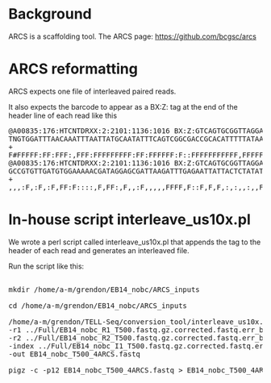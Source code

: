 # Background

ARCS is a scaffolding tool. The ARCS page: https://github.com/bcgsc/arcs

# ARCS reformatting

ARCS expects one file of interleaved paired reads. 

It also expects the barcode to appear as a BX:Z: tag at the end of the header line of each read like this

<pre>
@A00835:176:HTCNTDRXX:2:2101:1136:1016 BX:Z:GTCAGTGCGGTTAGGATA
TNGTGGATTTAACAAATTTAATTATGCAATATTTCAGTCGGCGACCGCACATTTTTATAAAATAAAGAGATTGCAATTGAGAAGATGGCAAAGGGGAAAGGGAAGAAGTAAATGTGTCGAAAGAATGGGCGGAATTTAAATAAAATGTAA
+
F#FFFFF:FF:FFF:,FFF:FFFFFFFFF:FF:FFFFFF:F::FFFFFFFFFFF,FFFFFF:,:FF::F:,FF,FFFFFF,:FFFF:F:::,,F:FF,,:,FF,,:::F,,,:,F,,,F,,FF,::F,:,,,,,,,F:,,F,,:,F,::,
@A00835:176:HTCNTDRXX:2:2101:1136:1016 BX:Z:GTCAGTGCGGTTAGGATA
GCCGTGTTGATGTGGAAAAACGATAGGAGCGATTAAGATTTGAGAATTATTACTCTATATTATTTTTTATTTAAATTCGTTGGATTATTTCGTGTTTTTTTTTTGATAACTTTGAAATTTGGAATAGTATAAAATGAACTCTATTATTTG
+
,,,:F,:F,:F,FF:F::::,F,FF:,F,,:F,,,,,FFFF,F::F,F,F,:,:,,:,,FF:,,FF:,,:,F:,,F,,,:,,,,FF,,F,,:F,,,,F,F,,FF,,:,,,:,,,,,,F,,,,,,::,F,F,F:,:F,,,F,F,,,::,,,
</pre>

# In-house script interleave_us10x.pl

We wrote a perl script called interleave_us10x.pl that appends the tag to the header of each read and generates an interleaved file.

Run the script like this:

<pre>

mkdir /home/a-m/grendon/EB14_nobc/ARCS_inputs

cd /home/a-m/grendon/EB14_nobc/ARCS_inputs

/home/a-m/grendon/TELL-Seq/conversion_tool/interleave_us10x.pl \
-r1 ../Full/EB14_nobc_R1_T500.fastq.gz.corrected.fastq.err_barcode_removed.fastq \
-r2 ../Full/EB14_nobc_R2_T500.fastq.gz.corrected.fastq.err_barcode_removed.fastq \
-index ../Full/EB14_nobc_I1_T500.fastq.gz.corrected.fastq.err_barcode_removed.fastq \
-out EB14_nobc_T500_4ARCS.fastq

pigz -c -p12 EB14_nobc_T500_4ARCS.fastq > EB14_nobc_T500_4ARCS.fastq.gz

</pre>
